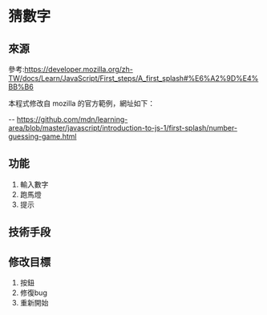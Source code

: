 # 猜數字 
## 來源 
參考:https://developer.mozilla.org/zh-TW/docs/Learn/JavaScript/First_steps/A_first_splash#%E6%A2%9D%E4%BB%B6  

本程式修改自 mozilla 的官方範例，網址如下：

-- https://github.com/mdn/learning-area/blob/master/javascript/introduction-to-js-1/first-splash/number-guessing-game.html

## 功能
1. 輸入數字
2. 跑馬燈
3. 提示

## 技術手段

## 修改目標
1. 按鈕
2. 修復bug
3. 重新開始

